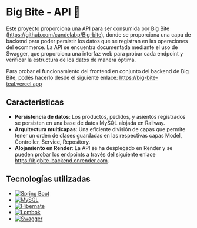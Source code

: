 # Big Bite - API 🍔

Este proyecto proporciona una API para ser consumida por Big Bite (https://github.com/candelabp/Big-bite), donde se proporciona una capa de backend para poder persistir los datos que se registran en las operaciones del ecommerce.
La API se encuentra documentada mediante el uso de Swagger, que proporciona una interfaz web para probar cada endpoint y verificar la estructura de los datos de manera óptima.

Para probar el funcionamiento del frontend en conjunto del backend de Big Bite, podés hacerlo desde el siguiente enlace: https://big-bite-teal.vercel.app

## Características

- **Persistencia de datos**: Los productos, pedidos, y asientos registrados se persisten en una base de datos MySQL alojada en Railway.
- **Arquitectura multicapas**: Una eficiente división de capas que permite tener un orden de clases guardadas en las respectivas capas Model, Controller, Service, Repository.
- **Alojamiento en Render**: La API se ha desplegado en Render y se pueden probar los endpoints a través del siguiente enlace https://bigbite-backend.onrender.com.

## Tecnologías utilizadas

* [![Spring Boot](https://img.shields.io/badge/Spring_Boot-6DB33F?style=flat&logo=spring&logoColor=white)](https://spring.io/projects/spring-boot)
* [![MySQL](https://img.shields.io/badge/MySQL-4479A1?style=flat&logo=mysql&logoColor=white)](https://www.mysql.com/)
* [![Hibernate](https://img.shields.io/badge/Hibernate-59666C?style=flat&logo=hibernate&logoColor=white)](https://hibernate.org/)
* [![Lombok](https://img.shields.io/badge/Lombok-2C2C2C?style=flat)](https://projectlombok.org/)
* [![Swagger](https://img.shields.io/badge/Swagger-85EA2D?style=flat&logo=swagger&logoColor=white)](https://swagger.io/)
